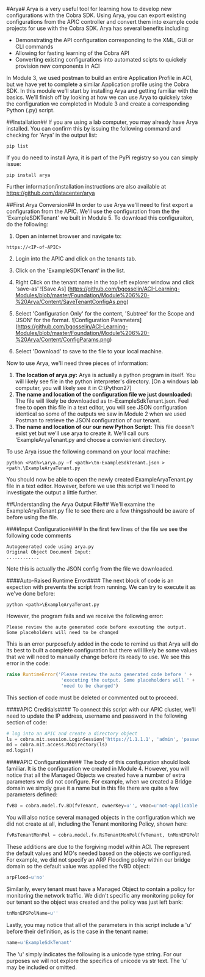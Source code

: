 #Arya#
Arya is a very useful tool for learning how to develop new configurations with the Cobra SDK. Using Arya, you can export existing configurations from the APIC controller and convert them into example code projects for use with the Cobra SDK.  Arya has several benefits including:
- Demonstrating the API configuration corresponding to the XML, GUI or CLI commands
- Allowing for fasting learning of the Cobra API
- Converting existing configurations into automated scipts to quickely provision new components in ACI

In Module 3, we used postman to build an entire Application Profile in ACI, but we have yet to complete a similar Application profile using the Cobra SDK.  In this module we'll start by installing Arya and getting familiar with the basics. We'll finish off by looking at how we can use Arya to quickely take the configuration we completed in Module 3 and create a corresponding Python (.py) script.  

##Installation##
If you are using a lab computer, you may already have Arya installed.  You can confirm this by issuing the following command and checking for 'Arya' in the output list:
```
pip list
```

If you do need to install Ayra, it is part of the PyPi registry so you can simply issue:
```
pip install arya
```

Further information/installation instructions are also available at https://github.com/datacenter/arya 

##First Arya Conversion##
In order to use Arya we'll need to first export a configuration from the APIC.  We'll use the configuration from the the 'ExampleSDKTenant' we built in Module 5. To download this configuraiton, do the following:
1. Open an internet browser and navigate to: 
```
https://<IP-of-APIC>
```
2. Login into the APIC and click on the tenants tab.
3. Click on the 'ExampleSDKTenant' in the list.
4. Right Click on the tenant name in the top left explorer window and click 'save-as'
![Save As] (https://github.com/bgosselin/ACI-Learning-Modules/blob/master/Foundation/Module%206%20-%20Arya/Content/SaveTenantConfigAs.png) 

5. Select 'Configuration Only' for the content, 'Subtree' for the Scope and 'JSON' for the format.
![Configuration Parameters] (https://github.com/bgosselin/ACI-Learning-Modules/blob/master/Foundation/Module%206%20-%20Arya/Content/ConfigParams.png) 

6. Select 'Download' to save to the file to your local machine.

Now to use Arya, we'll need three pieces of information:
1. **The location of arya.py:** Arya is actually a python program in itself. You will likely see file in the python interpreter's directory.  [On a windows lab computer, you will likely see it in C:\Python27]
2. **The name and location of the configuration file we just downloaded:** The file will likely be downloaded as tn-ExampleSdkTenant.json. Feel free to open this file in a text editor, you will see JSON configuration identical so some of the outputs we saw in Module 2 when we used Postman to retrieve the JSON configuration of our tenant.
3. **The name and location of our our new Python Script:** This file doesn't exist yet but we'll use arya to create it.  We'll call ours 'ExampleAryaTenant.py and choose a convienient directory. 

To use Arya issue the following command on your local machine:
```
python <Path>\arya.py –f <path>\tn-ExampleSdkTenant.json > <path.\ExampleAryaTenant.py
```

You should now be able to open the newly created ExampleAryaTenant.py file in a text editor. However, before we use this script we'll need to investigate the output a little further.

##Understanding the Arya Output File## 
We'll examine the ExampleAryaTenant.py file to see there are a few thingsshould be aware of before using the file. 

####Input Configuration####
In the first few lines of the file we see the following code comments

```
Autogenerated code using arya.py
Original Object Document Input:
............
```
Note this is actually the JSON config from the file we downloaded.



####Auto-Raised Runtime Error####
The next block of code is an expection with prevents the script from running.  We can try to execute it as we've done before:
```
python <path>\ExampleAryaTenant.py
```
However, the program fails and we receive the following error:
```
Please review the auto generated code before executing the output. Some placeholders will need to be changed
```

This is an error purposefuly added in the code to remind us that Arya will do its best to built a complete configuration but there will likely be some values that we will need to manually change before its ready to use.  We see this error in the code:
```python
raise RuntimeError('Please review the auto generated code before ' +
                    'executing the output. Some placeholders will ' +
                    'need to be changed')
``` 

This section of code must be deleted or commented out to proceed.

####APIC Creditials####
To connect this script with our APIC cluster, we'll need to update the IP address, username and password in the following section of code:
```python
# log into an APIC and create a directory object
ls = cobra.mit.session.LoginSession('https://1.1.1.1', 'admin', 'password')
md = cobra.mit.access.MoDirectory(ls)
md.login()
```

####APIC Configuration####
The body of this configuration should look familiar. It is the configuration we created in Module 4.  However, you will notice that all the Managed Objects we created have a number of extra parameters we did not configure.  For example, when we created a Bridge domain we simply gave it a name but in this file there are quite a few parameters defined:
```python
fvBD = cobra.model.fv.BD(fvTenant, ownerKey=u'', vmac=u'not-applicable', name=u'myBD', descr=u'', unkMacUcastAct=u'proxy', arpFlood=u'no', limitIpLearnToSubnets=u'no', llAddr=u'::', mac=u'00:22:BD:F8:19:FF', epMoveDetectMode=u'', unicastRoute=u'yes', ownerTag=u'', multiDstPktAct=u'bd-flood', unkMcastAct=u'flood')
```

You will also notice several managed objects in the configuration which we did not create at all, including the Tenant monitoring Policy, shown here:
```python
fvRsTenantMonPol = cobra.model.fv.RsTenantMonPol(fvTenant, tnMonEPGPolName=u'')
```

These additions are due to the forgiving model within ACI.  The represent the default values and MO's needed based on the objects we configured.  For example, we did not specify an ARP Flooding policy within our bridge domain so the default value was applied the fvBD object:
```python
arpFlood=u'no'
```
Similarily, every tenant must have a Managed Object to contain a policy for monitoring the network traffic.  We didn't specific any monitoring policy for our tenant so the object was created and the policy was just left bank:
```python
tnMonEPGPolName=u''
```

Lastly, you may notice that all of the parameters in this script include a 'u' before their definition, as is the case in the tenant name:
```python
name=u'ExampleSdkTenant'
```
The 'u' simply indicates the following is a unicode type string.  For our purposes we will not explore the specifics of unicode vs str text.  The 'u' may be included or omitted.

